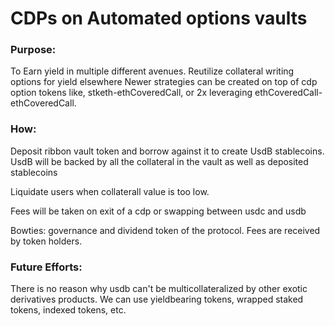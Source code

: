 # CDPs on Automated options vaults

### Purpose:

To Earn yield in multiple different avenues. Reutilize collateral writing options for yield elsewhere
Newer strategies can be created on top of cdp option tokens like, stketh-ethCoveredCall, or 2x leveraging ethCoveredCall-ethCoveredCall.

### How:

Deposit ribbon vault token and borrow against it to create UsdB stablecoins.
UsdB will be backed by all the collateral in the vault as well as deposited stablecoins

Liquidate users when collaterall value is too low.

Fees will be taken on exit of a cdp or swapping between usdc and usdb

Bowties: governance and dividend token of the protocol. Fees are received by token holders.

### Future Efforts:

There is no reason why usdb can't be multicollateralized by other exotic derivatives products. We can use yieldbearing tokens, wrapped staked tokens, indexed tokens, etc.
